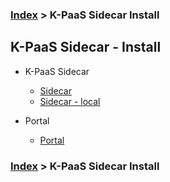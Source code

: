 ### [Index](https://github.com/K-PaaS/Guide/blob/master/README.md) > K-PaaS Sidecar Install

## K-PaaS Sidecar - Install
- K-PaaS Sidecar
  - [Sidecar](./sidecar.md)
  - [Sidecar - local](./sidecar_local.md)

- Portal
  - [Portal](./sidecar_portal.md)

### [Index](https://github.com/K-PaaS/Guide/blob/master/README.md) > K-PaaS Sidecar Install